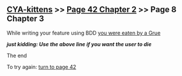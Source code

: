 ## [CYA-kittens](../page-0/README.md) >> [Page 42 Chapter 2](../page-42/README.md) >> Page 8 Chapter 3

While writing your feature using BDD [you were eaten by a Grue](https://en.wikipedia.org/wiki/Grue_(monster))

___just kidding: Use the above line if you want the user to die___

The end

To try again: [turn to page 42](../page-42/README.md)

